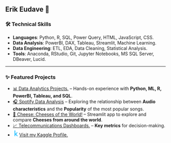 ## Erik Eudave 🤖

### 🛠️ Technical Skills  
- **Languages**: Python, R, SQL, Power Query, HTML, JavaScript, CSS.
- **Data Analysis**: PowerBI, DAX, Tableau, Streamlit, Machine Learning.
- **Data Engineering**: ETL, EDA, Data Cleaning, Statistical Analysis.
- **Tools**: Anaconda, RStudio, Git, Jupyter Notebooks, MS SQL Server, DBeaver, Lucid.

---  

### ✨ Featured Projects  
- [📊 Data Analytics Projects.](../../../Data-Analytics-Projects/) – Hands-on experience with **Python, ML, R, PowerBI, Tableau, and SQL**. 
- [🎧 Spotify Data Analysis](../../../Data-Analytics-Projects/tree/main/Spotify-Analysis) –  Exploring the relationship between **Audio characteristics** and the **Popularity** of the most popular songs.  
- [🧀 Cheese: Cheeses of the World!](../../../Cheese/) –  Streamlit app to explore and compare **Cheeses from around the world**.  
- [📈 Telecommunications Dashboards.](../../../Telecom-Dashboards/) – **Key metrics** for decision-making.
- [<img src="k_icon.png" alt="Kaggle Logo" width="20"/>](https://www.kaggle.com/erikeudave)[Visit my Kaggle Profile.](https://www.kaggle.com/erikeudave)






